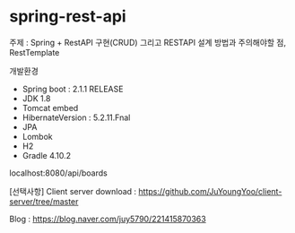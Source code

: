 # spring-rest-api

주제 : Spring + RestAPI 구현(CRUD) 그리고 RESTAPI 설계 방법과 주의해야할 점, RestTemplate

개발환경
 - Spring boot : 2.1.1 RELEASE
 - JDK 1.8
 - Tomcat embed
 - HibernateVersion : 5.2.11.Fnal
 - JPA
 - Lombok
 - H2
 - Gradle 4.10.2

localhost:8080/api/boards

 [선택사항] Client server download : https://github.com/JuYoungYoo/client-server/tree/master
 
 Blog : https://blog.naver.com/juy5790/221415870363
 
